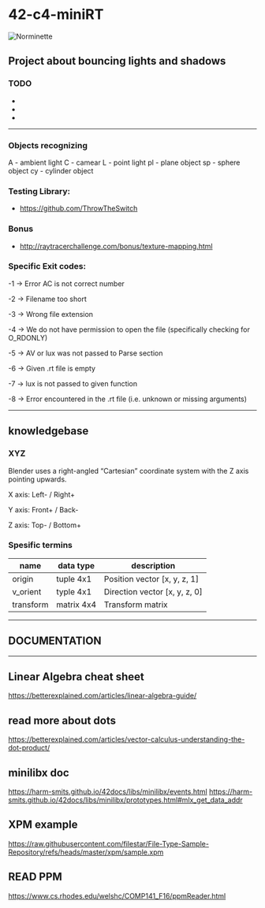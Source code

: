 # 42-c4-miniRT

![Norminette](https://github.com/dimadem/minirt/actions/workflows/norminette.yml/badge.svg)

## Project about bouncing lights and shadows

### TODO

-
- 
- 

---

### Objects recognizing

A - ambient light
C - camear
L - point light
pl - plane object
sp - sphere object
cy - cylinder object


### Testing Library:
- https://github.com/ThrowTheSwitch

### Bonus
- http://raytracerchallenge.com/bonus/texture-mapping.html

### Specific Exit codes:
-1 -> Error AC is not correct number

-2 -> Filename too short

-3 -> Wrong file extension

-4 -> We do not have permission to open the file (specifically checking for O_RDONLY)

-5 -> AV or lux was not passed to Parse section

-6 -> Given .rt file is empty

-7 -> lux is not passed to given function

-8 -> Error encountered in the .rt file (i.e. unknown or missing arguments)

---

## knowledgebase

### XYZ

Blender uses a right-angled “Cartesian” coordinate system with the Z axis pointing upwards.

X axis: Left-   /   Right+

Y axis: Front+  /   Back-

Z axis: Top-    /   Bottom+

### Spesific termins

| name | data type | description |
|------|------------|------------|
|origin|tuple 4x1|Position vector [x, y, z, 1]|
|v_orient|typle 4x1|Direction vector [x, y, z, 0]|
|transform|matrix 4x4|Transform matrix|

---

## DOCUMENTATION

---

## Linear Algebra cheat sheet
<https://betterexplained.com/articles/linear-algebra-guide/>

## read more about dots
<https://betterexplained.com/articles/vector-calculus-understanding-the-dot-product/>

## minilibx doc
<https://harm-smits.github.io/42docs/libs/minilibx/events.html>
<https://harm-smits.github.io/42docs/libs/minilibx/prototypes.html#mlx_get_data_addr>

## XPM example
<https://raw.githubusercontent.com/filestar/File-Type-Sample-Repository/refs/heads/master/xpm/sample.xpm>

## READ PPM
<https://www.cs.rhodes.edu/welshc/COMP141_F16/ppmReader.html>


